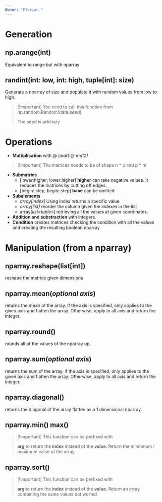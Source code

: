 ```yaml
---
Owner: "Florian "
---
```

# Generation
## np.arange(int)
Equivalent to range but with nparray
## randint(int: low, int: high, tuple[int]: size)
Generate a nparray of size and populate it with random values from low to high.

> [!important] You need to call this function from np.random.RandomState(seed)
> 
>   
> The seed is arbitrary
# Operations
- **Multiplication** with @ (_mat1 @ mat2)_

> [!important] The matrices needs to be of shape n * p and p * m
- **Submatrice**
    - [lower:higher, lower:higher] **higher** can take negative values. It reduces the matrices by cutting off edges.
    - [begin::step, begin::step] **base** can be omitted
- **Subelements**
    - _array[index]_ Using index returns a specific value
    - _array[list<int>]_ reorder the column given the indexes in the list
    - array[_list<tuple_>] retrieving all the values at given coordinates.
- **Addition and substraction** with integers.
- **Condition** creates matrices checking the condition with all the values and creating the resulting boolean nparray
# Manipulation (from a nparray)
## nparray.reshape(list[int])
reshape the matrice given dimensions
## nparray.mean(_optional axis_)
returns the mean of the array. If the axis is specified, only applies to the given axis and flatten the array. Otherwise, apply to all axis and return the integer.
## nparray.round()
rounds all of the values of the nparray up.
## nparray.sum(_optional axis_)
returns the sum of the array. If the axis is specified, only applies to the given axis and flatten the array. Otherwise, apply to all axis and return the integer.
## nparray.diagonal()
returns the diagonal of the array flatten as a 1 dimensional nparray.
## nparray.min() max()

> [!important] This function can be prefixed with
> 
> **arg** to return the **index** instead of the **value**.
Return the mininmum / maximum value of the array.
## nparray.sort()

> [!important] This function can be prefixed with
> 
> **arg** to return the **index** instead of the **value**.
Return an array containing the same values but worted